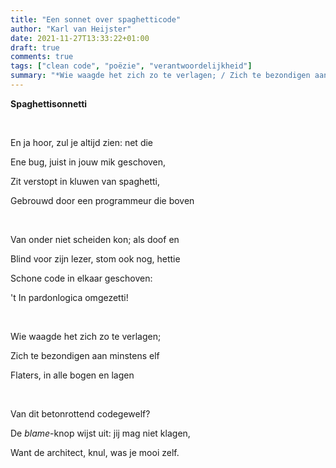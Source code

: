 ```yaml
---
title: "Een sonnet over spaghetticode"
author: "Karl van Heijster"
date: 2021-11-27T13:33:22+01:00
draft: true
comments: true
tags: ["clean code", "poëzie", "verantwoordelijkheid"]
summary: "*Wie waagde het zich zo te verlagen; / Zich te bezondigen aan minstens elf / Flaters, in alle bogen en lagen // Van dit betonrottend codegewelf?*"
---
```


**Spaghettisonnetti**

<br>

En ja hoor, zul je altijd zien: net die 

Ene bug, juist in jouw mik geschoven,

Zit verstopt in kluwen van spaghetti,

Gebrouwd door een programmeur die boven

<br>

Van onder niet scheiden kon; als doof en

Blind voor zijn lezer, stom ook nog, hettie

Schone code in elkaar geschoven:

't In pardonlogica omgezetti!

<br>

Wie waagde het zich zo te verlagen;

Zich te bezondigen aan minstens elf

Flaters, in alle bogen en lagen

<br>

Van dit betonrottend codegewelf?

De *blame*-knop wijst uit: jij mag niet klagen,

Want de architect, knul, was je mooi zelf.
